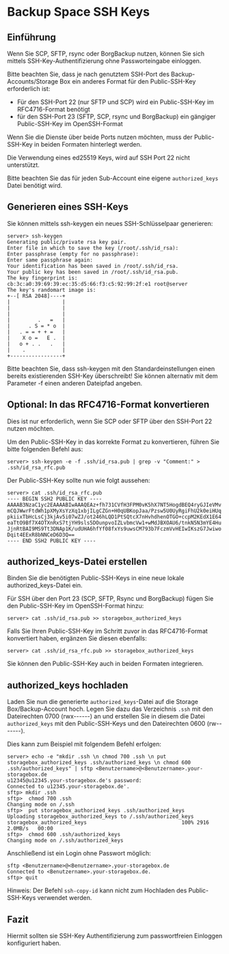 # Backup Space SSH Keys
## Einführung
Wenn Sie SCP, SFTP, rsync oder BorgBackup nutzen, können Sie sich mittels SSH-Key-Authentifizierung ohne Passworteingabe einloggen.

Bitte beachten Sie, dass je nach genutztem SSH-Port des Backup-Accounts/Storage Box ein anderes Format für den Public-SSH-Key erforderlich ist: 
* Für den SSH-Port 22 (nur SFTP und SCP) wird ein Public-SSH-Key im RFC4716-Format benötigt
* für den SSH-Port 23 (SFTP, SCP, rsync und BorgBackup) ein gängiger Public-SSH-Key im OpenSSH-Format

Wenn Sie die Dienste über beide Ports nutzen möchten, muss der Public-SSH-Key in beiden Formaten hinterlegt werden.

Die Verwendung eines ed25519 Keys, wird auf SSH Port 22 nicht unterstützt.

Bitte beachten Sie das für jeden Sub-Account eine eigene `authorized_keys` Datei benötigt wird.


## Generieren eines SSH-Keys

Sie können mittels ssh-keygen ein neues SSH-Schlüsselpaar generieren:

```
server> ssh-keygen
Generating public/private rsa key pair.
Enter file in which to save the key (/root/.ssh/id_rsa):
Enter passphrase (empty for no passphrase):
Enter same passphrase again:
Your identification has been saved in /root/.ssh/id_rsa.
Your public key has been saved in /root/.ssh/id_rsa.pub.
The key fingerprint is:
cb:3c:a0:39:69:39:ec:35:d5:66:f3:c5:92:99:2f:e1 root@server
The key's randomart image is:
+--[ RSA 2048]----+
|                 |
|                 |
|                 |
|         .   =   |
|      . S = * o  |
|   . = = + + =   |
|    X o =   E .  |
|   o + . .   .   |
|    .            |
+-----------------+

```

Bitte beachten Sie, dass ssh-keygen mit den Standardeinstellungen einen bereits existierenden SSH-Key überschreibt! Sie können alternativ mit dem Parameter -f einen anderen Dateipfad angeben.

## Optional: In das RFC4716-Format konvertieren

Dies ist nur erforderlich, wenn Sie SCP oder SFTP über den SSH-Port 22 nutzen möchten.

Um den Public-SSH-Key in das korrekte Format zu konvertieren, führen Sie bitte folgenden Befehl aus:

`server> ssh-keygen -e -f .ssh/id_rsa.pub | grep -v "Comment:" > .ssh/id_rsa_rfc.pub`

Der Public-SSH-Key sollte nun wie folgt aussehen:

```
server> cat .ssh/id_rsa_rfc.pub
---- BEGIN SSH2 PUBLIC KEY ----
AAAAB3NzaC1yc2EAAAABIwAAAQEAz+fh731CVfH3FPM0vK5hX7NT5HogdBEQ4ryGJIeVMv
mCQJWwrFtdWh1pXMyXsYzXq1xbjILgCZGn+H0qUBKopJaa/Pzsw5U0UyRgiFhU2k0eiHUq
pkiixTbHcLsCj3kjAv5i07wZJ/ot246hLQD1PtSQtcX7nHvhdhenOTGO+ccpM2KEdX1E64
eaTtO9Bf7X4OTXnRxS7tjYH9sls5DOunpvoIZLvbmcVw1+wMdJBXOAU6/tnkN5N3mYE4Hu
JjnRtBAI9MS9Tt3DNAp1K/udUHA6hfYf08fxYs9uwsCM793b7FczmVvHEIwIKszG7Jwiwo
Dqit4EExR8bNNCeD6D3Q==
---- END SSH2 PUBLIC KEY ----
```

## authorized_keys-Datei erstellen

Binden Sie die benötigten Public-SSH-Keys in eine neue lokale authorized_keys-Datei ein.

Für SSH über den Port 23 (SCP, SFTP, Rsync und BorgBackup) fügen Sie den Public-SSH-Key im OpenSSH-Format hinzu:

`server> cat .ssh/id_rsa.pub >> storagebox_authorized_keys`

Falls Sie Ihren Public-SSH-Key im Schritt zuvor in das RFC4716-Format konvertiert haben, ergänzen Sie diesen ebenfalls:

`server> cat .ssh/id_rsa_rfc.pub >> storagebox_authorized_keys`

Sie können den Public-SSH-Key auch in beiden Formaten integrieren.


## authorized_keys hochladen

Laden Sie nun die generierte `authorized_keys`-Datei auf die Storage Box/Backup-Account hoch. Legen Sie dazu das Verzeichnis `.ssh` mit den Dateirechten 0700 (rwx------) an und erstellen Sie in diesem die Datei `authorized_keys` mit den Public-SSH-Keys und den Dateirechten 0600 (rw-------).

Dies kann zum Beispiel mit folgendem Befehl erfolgen:

```
server> echo -e "mkdir .ssh \n chmod 700 .ssh \n put storagebox_authorized_keys .ssh/authorized_keys \n chmod 600 .ssh/authorized_keys" | sftp <Benutzername>@<Benutzername>.your-storagebox.de
u12345@u12345.your-storagebox.de's password:
Connected to u12345.your-storagebox.de'.
sftp> mkdir .ssh 
sftp>  chmod 700 .ssh
Changing mode on /.ssh
sftp>  put storagebox_authorized_keys .ssh/authorized_keys
Uploading storagebox_authorized_keys to /.ssh/authorized_keys
storagebox_authorized_keys                               100% 2916     2.0MB/s   00:00
sftp>  chmod 600 .ssh/authorized_keys
Changing mode on /.ssh/authorized_keys
```

Anschließend ist ein Login ohne Passwort möglich:

```
sftp <Benutzername>@<Benutzername>.your-storagebox.de
Connected to <Benutzername>.your-storagebox.de.
sftp> quit
```
Hinweis: Der Befehl `ssh-copy-id` kann nicht zum Hochladen des Public-SSH-Keys verwendet werden. 

## Fazit

Hiermit sollten sie SSH-Key Authentifizierung zum passwortfreien Einloggen konfiguriert haben. 